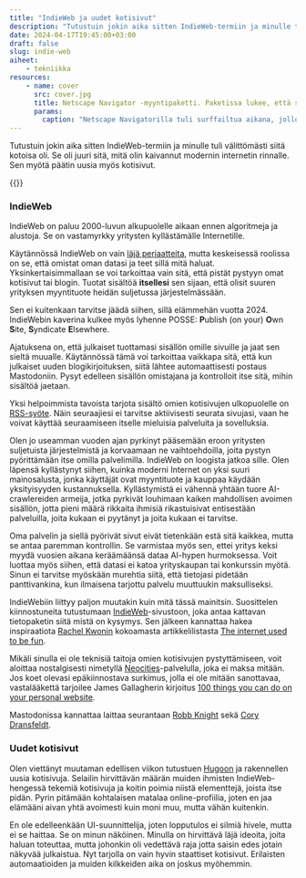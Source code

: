 ```yaml
---
title: "IndieWeb ja uudet kotisivut"
description: "Tutustuin jokin aika sitten IndieWeb-termiin ja minulle tuli välittömästi siitä kotoisa oli. Se oli juuri sitä, mitä olin kaivannut modernin internetin rinnalle."
date: 2024-04-17T19:45:00+03:00
draft: false
slug: indie-web
aiheet:
    - tekniikka
resources:
    - name: cover
      src: cover.jpg
      title: Netscape Navigator -myyntipaketti. Paketissa lukee, että se on suunniteltu Windows 95 ja 3.1 käyttöjärjestelmille.
      params:
        caption: "Netscape Navigatorilla tuli surffailtua aikana, jolloin Internet oli hauska ja varsin harmiton. Kuva: Greg Dunlap"
---
```

Tutustuin jokin aika sitten IndieWeb-termiin ja minulle tuli välittömästi siitä kotoisa oli. Se oli juuri sitä, mitä olin kaivannut modernin internetin rinnalle. Sen myötä päätin uusia myös kotisivut.

<!--more-->

{{<cover>}}

### IndieWeb
IndieWeb on paluu 2000-luvun alkupuolelle aikaan ennen algoritmeja ja alustoja. Se on vastamyrkky yritysten kyllästämälle Internetille.

Käytännössä IndieWeb on vain [läjä periaatteita](https://indieweb.org/principles), mutta keskeisessä roolissa on se, että omistat oman datasi ja teet sillä mitä haluat. Yksinkertaisimmallaan se voi tarkoittaa vain sitä, että pistät pystyyn omat kotisivut tai blogin. Tuotat sisältöä **itsellesi** sen sijaan, että olisit suuren yrityksen myyntituote heidän suljetussa järjestelmässään.

Sen ei kuitenkaan tarvitse jäädä siihen, sillä elämmehän vuotta 2024. IndieWebin kaverina kulkee myös lyhenne POSSE: **P**ublish (on your) **O**wn **S**ite, **S**yndicate **E**lsewhere.

Ajatuksena on, että julkaiset tuottamasi sisällön omille sivuille ja jaat sen sieltä muualle. Käytännössä tämä voi tarkoittaa vaikkapa sitä, että kun julkaiset uuden blogikirjoituksen, siitä lähtee automaattisesti postaus Mastodoniin. Pysyt edelleen sisällön omistajana ja kontrolloit itse sitä, mihin sisältöä jaetaan.

Yksi helpoimmista tavoista tarjota sisältö omien kotisivujen ulkopuolelle on [RSS-syöte](https://fi.wikipedia.org/wiki/RSS). Näin seuraajiesi ei tarvitse aktiivisesti seurata sivujasi, vaan he voivat käyttää seuraamiseen itselle mieluisia palveluita ja sovelluksia.

Olen jo useamman vuoden ajan pyrkinyt pääsemään eroon yritysten suljetuista järjestelmistä ja korvaamaan ne vaihtoehdoilla, joita pystyn pyörittämään itse omilla palvelimilla. IndieWeb on loogista jatkoa sille. Olen läpensä kyllästynyt siihen, kuinka moderni Internet on yksi suuri mainosalusta, jonka käyttäjät ovat myyntituote ja kauppaa käydään yksityisyyden kustannuksella. Kyllästymistä ei vähennä yhtään tuore AI-crawlereiden armeija, jotka pyrkivät louhimaan kaiken mahdollisen avoimen sisällön, jotta pieni määrä rikkaita ihmisiä rikastuisivat entisestään palveluilla, joita kukaan ei pyytänyt ja joita kukaan ei tarvitse.

Oma palvelin ja siellä pyörivät sivut eivät tietenkään estä sitä kaikkea, mutta se antaa paremman kontrollin. Se varmistaa myös sen, ettei yritys keksi myydä vuosien aikana keräämäänsä dataa AI-hypen hurmoksessa. Voit luottaa myös siihen, että datasi ei katoa yrityskaupan tai konkurssin myötä. Sinun ei tarvitse myöskään murehtia siitä, että tietojasi pidetään panttivankina, kun ilmaisena tarjottu palvelu muuttuukin maksulliseksi.

IndieWebiin liittyy paljon muutakin kuin mitä tässä mainitsin. Suosittelen kiinnostuneita tutustumaan [IndieWeb](https://indieweb.org/)-sivustoon, joka antaa kattavan tietopaketin siitä mistä on kysymys. Sen jälkeen kannattaa hakea inspiraatiota [Rachel Kwonin](https://kwon.nyc/) kokoamasta artikkelilistasta [The internet used to be fun](https://projects.kwon.nyc/internet-is-fun/).

Mikäli sinulla ei ole teknisiä taitoja omien kotisivujen pystyttämiseen, voit aloittaa nostalgisesti nimetyllä [Neocities](https://neocities.org/)-palvelulla, joka ei maksa mitään. Jos koet olevasi epäkiinnostava surkimus, jolla ei ole mitään sanottavaa, vastalääkettä tarjoilee James Gallagherin kirjoitus [100 things you can do on your personal website](https://jamesg.blog/2024/02/19/personal-website-ideas/).

Mastodonissa kannattaa laittaa seurantaan [Robb Knight](https://social.lol/@robb) sekä [Cory Dransfeldt](https://social.lol/@cory).

### Uudet kotisivut
Olen viettänyt muutaman edellisen viikon tutustuen [Hugoon](https://hugo.io/) ja rakennellen uusia kotisivuja. Selailin hirvittävän määrän muiden ihmisten IndieWeb-hengessä tekemiä kotisivuja ja koitin poimia niistä elementtejä, joista itse pidän. Pyrin pitämään kohtalaisen matalaa online-profiilia, joten en jaa elämääni aivan yhtä avoimesti kuin moni muu, mutta vähän kuitenkin.

En ole edelleenkään UI-suunnittelija, joten lopputulos ei silmiä hivele, mutta ei se haittaa. Se on minun näköinen. Minulla on hirvittävä läjä ideoita, joita haluan toteuttaa, mutta johonkin oli vedettävä raja jotta saisin edes jotain näkyvää julkaistua. Nyt tarjolla on vain hyvin staattiset kotisivut. Erilaisten automaatioiden ja muiden kilkkeiden aika on joskus myöhemmin.
